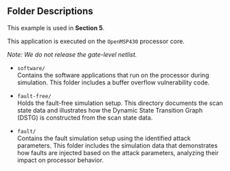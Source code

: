 ## Folder Descriptions

This example is used in **Section 5**.

This application is executed on the `OpenMSP430` processor core.

*Note: We do not release the gate-level netlist.*

- `software/`  
  Contains the software applications that run on the processor during simulation. This folder includes a buffer overflow vulnerability code.

- `fault-free/`  
  Holds the fault-free simulation setup. This directory documents the scan state data and illustrates how the Dynamic State Transition Graph (DSTG) is constructed from the scan state data.

- `fault/`  
  Contains the fault simulation setup using the identified attack parameters. This folder includes the simulation data that demonstrates how faults are injected based on the attack parameters, analyzing their impact on processor behavior.

